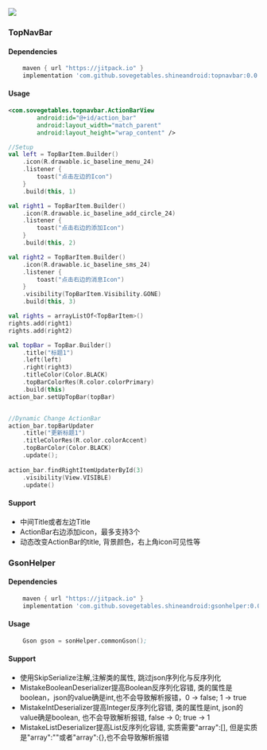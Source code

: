 [![](https://jitpack.io/v/sovegetables/shineandroid.svg)](https://jitpack.io/#sovegetables/shineandroid)
### TopNavBar
#### Dependencies
```gradle
    maven { url "https://jitpack.io" }
    implementation 'com.github.sovegetables.shineandroid:topnavbar:0.0.9'
```
#### Usage

```xml
<com.sovegetables.topnavbar.ActionBarView
        android:id="@+id/action_bar"
        android:layout_width="match_parent"
        android:layout_height="wrap_content" />
```

```kotlin
//Setup
val left = TopBarItem.Builder()
    .icon(R.drawable.ic_baseline_menu_24)
    .listener {
        toast("点击左边的Icon")
    }
    .build(this, 1)

val right1 = TopBarItem.Builder()
    .icon(R.drawable.ic_baseline_add_circle_24)
    .listener {
        toast("点击右边的添加Icon")
    }
    .build(this, 2)

val right2 = TopBarItem.Builder()
    .icon(R.drawable.ic_baseline_sms_24)
    .listener {
        toast("点击右边的消息Icon")
    }
    .visibility(TopBarItem.Visibility.GONE)
    .build(this, 3)

val rights = arrayListOf<TopBarItem>()
rights.add(right1)
rights.add(right2)

val topBar = TopBar.Builder()
    .title("标题1")
    .left(left)
    .right(right3)
    .titleColor(Color.BLACK)
    .topBarColorRes(R.color.colorPrimary)
    .build(this)
action_bar.setUpTopBar(topBar)


//Dynamic Change ActionBar
action_bar.topBarUpdater
    .title("更新标题1")
    .titleColorRes(R.color.colorAccent)
    .topBarColor(Color.BLACK)
    .update();
    
action_bar.findRightItemUpdaterById(3)
    .visibility(View.VISIBLE)
    .update()    
```

#### Support
- 中间Title或者左边Title
- ActionBar右边添加icon，最多支持3个
- 动态改变ActionBar的title, 背景颜色，右上角icon可见性等


### GsonHelper
#### Dependencies
```gradle
    maven { url "https://jitpack.io" }
    implementation 'com.github.sovegetables.shineandroid:gsonhelper:0.0.9'
```

#### Usage
```s
    Gson gson = sonHelper.commonGson();
```
#### Support
- 使用SkipSerialize注解,注解类的属性, 跳过json序列化与反序列化
- MistakeBooleanDeserializer提高Boolean反序列化容错, 类的属性是boolean，json的value确是int,也不会导致解析报错，0 -> false; 1 -> true
- MistakeIntDeserializer提高Integer反序列化容错, 类的属性是int, json的value确是boolean, 也不会导致解析报错, false -> 0; true -> 1
- MistakeListDeserializer提高List反序列化容错, 实质需要"array":[], 但是实质是"array":""或者"array":{},也不会导致解析报错